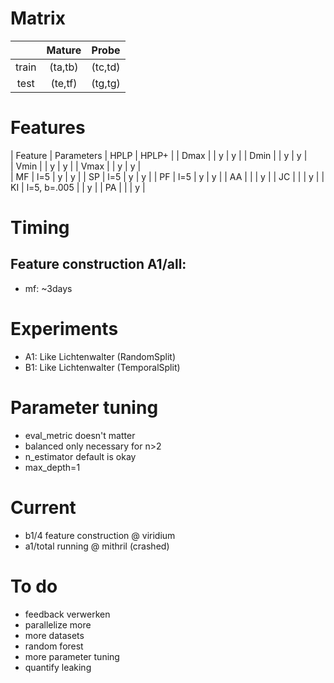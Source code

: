 # Matrix
|       | Mature  | Probe   |
|:-----:|:-------:|:-------:|
| train | (ta,tb) | (tc,td) |
| test  | (te,tf) | (tg,tg) |

# Features
| Feature | Parameters  | HPLP | HPLP+ |
| Dmax    |             | y    | y     | 
| Dmin    |             | y    | y     |  
| Vmin    |             | y    | y     |
| Vmax    |             | y    | y     |   
| MF      | l=5         | y    | y     |
| SP      | l=5         | y    | y     |
| PF      | l=5         | y    | y     |
| AA      |             |      | y     |
| JC      |             |      | y     |
| KI      | l=5, b=.005 |      | y     |
| PA      |             |      | y     |

# Timing
## Feature construction A1/all:
- mf: ~3days

# Experiments
- A1: Like Lichtenwalter (RandomSplit)
- B1: Like Lichtenwalter (TemporalSplit)

# Parameter tuning
- eval_metric doesn't matter
- balanced only necessary for n>2
- n_estimator default is okay
- max_depth=1

# Current
- b1/4 feature construction @ viridium
- a1/total running @ mithril (crashed)

# To do
- feedback verwerken
- parallelize more
- more datasets
- random forest
- more parameter tuning
- quantify leaking